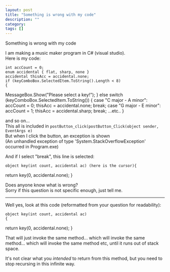 ```yaml
---
layout: post
title: "Something is wrong with my code"
description: ""
category:
tags: []
---
```


Something is wrong with my code


I am making a music maker program in C# (visual studio).  
Here is my code:

    int accCount = 0;
    enum accidental { flat, sharp, none }
    accidental thisAcc = accidental.none;
    if (keyComboBox.SelectedItem.ToString().Length < 8)
    {
 MessageBox.Show("Please select a key!");
    }
    else switch (keyComboBox.SelectedItem.ToString())
    {
  case "C major - A minor":
      accCount = 0; thisAcc = accidental.none;
      break;
  case "G major - E minor":
      accCount = 1; thisAcc = accidental.sharp;
      break;
  ...etc..
    }

and so on...  
This all is included in `postButton_click(postButton_Click(object sender, EventArgs e)`  
But when I click the button, an exception is shown   
(An unhandled exception of type 'System.StackOverflowException' occurred in Program.exe)  
  
  
And if I select "break", this line is selected:

    object key(int count, accidental ac) (here is the cursor){ 
  return key(0, accidental.none); 
    }

Does anyone know what is wrong?  
Sorry if this question is not specific enough, just tell me.


--------------------------------------- 
Well yes, look at this code (reformatted from your question for readability):

    object key(int count, accidental ac)
    { 
  return key(0, accidental.none);
    }

That will just invoke the same method... which will invoke the same method... which will invoke the same method etc, until it runs out of stack space.

It's not clear what you _intended_ to return from this method, but you need to stop recursing in this infinite way.


